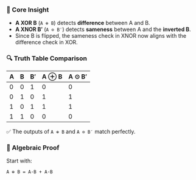 ### 🧠 Core Insight

- **A XOR B** (`A ⊕ B`) detects **difference** between A and B.
- **A XNOR B′** (`A ⊙ B′`) detects **sameness** between A and the **inverted B**.
- Since B is flipped, the sameness check in XNOR now aligns with the difference check in XOR.

### 🔍 Truth Table Comparison

| A | B | B′ | A ⊕ B | A ⊙ B′ |
|---|---|----|--------|---------|
| 0 | 0 |  1 |   0    |   0     |
| 0 | 1 |  0 |   1    |   1     |
| 1 | 0 |  1 |   1    |   1     |
| 1 | 1 |  0 |   0    |   0     |

✅ The outputs of `A ⊕ B` and `A ⊙ B′` match perfectly.

### 🔧 Algebraic Proof

Start with:
```markdown
A ⊕ B = A·B̅ + A̅·B
